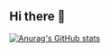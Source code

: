 ## Hi there 👋

[![Anurag's GitHub stats](https://github-readme-stats.vercel.app/api?username=kingdomkush)](https://github.com/anuraghazra/github-readme-stats)

<!--
**Kingdomkush/Kingdomkush** is a ✨ _special_ ✨ repository because its `README.md` (this file) appears on your GitHub profile.

Here are some ideas to get you started:

- 🔭 I’m currently working on ...
- 🌱 I’m currently learning ...
- 👯 I’m looking to collaborate on ...
- 🤔 I’m looking for help with ...
- 💬 Ask me about ...
- 📫 How to reach me: ...
- 😄 Pronouns: ...
- ⚡ Fun fact: ...
-->
